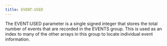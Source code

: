 ```yaml
---
title: EVENT:USED
---
```


The EVENT:USED parameter is a single signed integer that stores the total number of events that are recorded in the EVENTS group.  This is used as an index to many of the other arrays in this group to locate individual event information.

